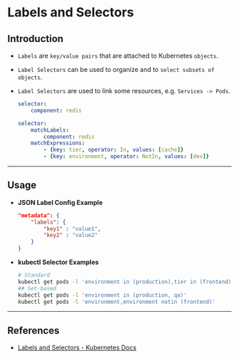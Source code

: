 # Labels and Selectors

## Introduction

* `Labels` are `key/value pairs` that are attached to Kubernetes `objects`.

* `Label Selectors` can be used to organize and to `select subsets of objects`.

* `Label Selectors` are used to link some resources, e.g. `Services -> Pods`.

    ```yaml
    selector:
        component: redis
    ```

    ```yaml
    selector:
        matchLabels:
            component: redis
        matchExpressions:
            - {key: tier, operator: In, values: [cache]}
            - {key: environment, operator: NotIn, values: [dev]}
    ```

---

## Usage

* __JSON Label Config Example__

    ```json
    "metadata": {
        "labels": {
            "key1" : "value1",
            "key2" : "value2"
        }
    }
    ```

* __kubectl Selector Examples__

    ```bash
    # Standard
    kubectl get pods -l 'environment in (production),tier in (frontend)'
    ## Set-based
    kubectl get pods -l 'environment in (production, qa)'
    kubectl get pods -l 'environment,environment notin (frontend)'
    ```

---

## References

* [Labels and Selectors - Kubernetes Docs](https://kubernetes.io/docs/concepts/overview/working-with-objects/labels/)